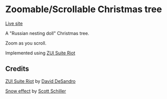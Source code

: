 # Zoomable/Scrollable Christmas tree
[Live site](http://xming13.github.io/experiment/christmas-tree)

A "Russian nesting doll" Christmas tree.

Zoom as you scroll. 

Implemented using [ZUI Suite Riot](https://github.com/desandro/zui-site-riot)

## Credits
[ZUI Suite Riot](https://github.com/desandro/zui-site-riot) by [David DeSandro](http://v3.desandro.com/)

[Snow effect](https://github.com/scottschiller/Snowstorm) by [Scott Schiller](http://www.schillmania.com/)

